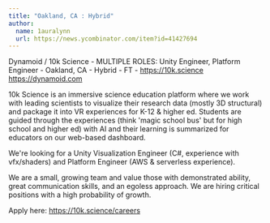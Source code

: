 ```yaml
---
title: "Oakland, CA : Hybrid"
author:
  name: 1auralynn
  url: https://news.ycombinator.com/item?id=41427694
---
```

Dynamoid &#x2F; 10k Science - MULTIPLE ROLES: Unity Engineer, Platform Engineer - Oakland, CA - Hybrid - FT - <a href="https:&#x2F;&#x2F;10k.science" rel="nofollow">https:&#x2F;&#x2F;10k.science</a> <a href="https:&#x2F;&#x2F;dynamoid.com" rel="nofollow">https:&#x2F;&#x2F;dynamoid.com</a>

10k Science is an immersive science education platform where we work with leading scientists to visualize their research data (mostly 3D structural) and package it into VR experiences for K-12 &amp; higher ed. Students are guided through the experiences (think &#x27;magic school bus&#x27; but for high school and higher ed) with AI and their learning is summarized for educators on our web-based dashboard.

We&#x27;re looking for a Unity Visualization Engineer (C#, experience with vfx&#x2F;shaders) and Platform Engineer (AWS &amp; serverless experience).

We are a small, growing team and value those with demonstrated ability, great communication skills, and an egoless approach. We are hiring critical positions with a high probability of growth.

Apply here: <a href="https:&#x2F;&#x2F;10k.science&#x2F;careers" rel="nofollow">https:&#x2F;&#x2F;10k.science&#x2F;careers</a>
